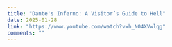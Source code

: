 ```yaml
---
title: "Dante's Inferno: A Visitor’s Guide to Hell"
date: 2025-01-28
link: "https://www.youtube.com/watch?v=h_N04XVwlqg"
comments: ""
---
```


